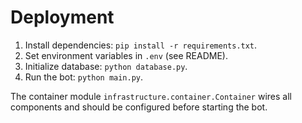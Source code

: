 # Deployment

1. Install dependencies: `pip install -r requirements.txt`.
2. Set environment variables in `.env` (see README).
3. Initialize database: `python database.py`.
4. Run the bot: `python main.py`.

The container module `infrastructure.container.Container` wires all components and should be configured before starting the bot.
